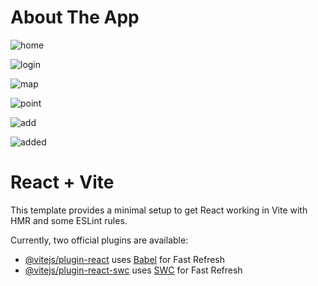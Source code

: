 # About The App

![home](https://github.com/user-attachments/assets/a8696a92-1907-4a78-95d3-198d46a3a569)

![login](https://github.com/user-attachments/assets/7dc909f8-6fd5-430f-b533-9fda97d78f60)

![map](https://github.com/user-attachments/assets/99fbff9e-2b48-48ea-a8eb-8c29518a60cb)

![point](https://github.com/user-attachments/assets/2ddd46e0-7a2f-4656-9fb6-2c21c361c779)

![add](https://github.com/user-attachments/assets/8f587b8c-aa22-4cbd-92f1-f73681f5cc95)

![added](https://github.com/user-attachments/assets/aa43f18e-f53d-4952-b1fe-aab5cbca0f67)




# React + Vite

This template provides a minimal setup to get React working in Vite with HMR and some ESLint rules.

Currently, two official plugins are available:

- [@vitejs/plugin-react](https://github.com/vitejs/vite-plugin-react/blob/main/packages/plugin-react/README.md) uses [Babel](https://babeljs.io/) for Fast Refresh
- [@vitejs/plugin-react-swc](https://github.com/vitejs/vite-plugin-react-swc) uses [SWC](https://swc.rs/) for Fast Refresh
